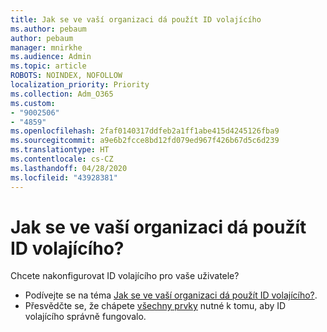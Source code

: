 ```yaml
---
title: Jak se ve vaší organizaci dá použít ID volajícího
ms.author: pebaum
author: pebaum
manager: mnirkhe
ms.audience: Admin
ms.topic: article
ROBOTS: NOINDEX, NOFOLLOW
localization_priority: Priority
ms.collection: Adm_O365
ms.custom:
- "9002506"
- "4859"
ms.openlocfilehash: 2faf0140317ddfeb2a1ff1abe415d4245126fba9
ms.sourcegitcommit: a9e6b2fcce8bd12fd079ed967f426b67d5c6d239
ms.translationtype: HT
ms.contentlocale: cs-CZ
ms.lasthandoff: 04/28/2020
ms.locfileid: "43928381"
---
```

# <a name="how-can-caller-id-be-used-in-your-organization"></a>Jak se ve vaší organizaci dá použít ID volajícího?

Chcete nakonfigurovat ID volajícího pro vaše uživatele?

- Podívejte se na téma [Jak se ve vaší organizaci dá použít ID volajícího?](https://docs.microsoft.com/microsoftteams/how-can-caller-id-be-used-in-your-organization).
- Přesvědčte se, že chápete [všechny prvky](https://docs.microsoft.com/microsoftteams/more-about-calling-line-id-and-calling-party-name) nutné k tomu, aby ID volajícího správně fungovalo.
